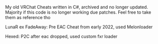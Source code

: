 My old VRChat Cheats written in C#, archived and no longer updated. Majority if this code is no longer working due patches. Feel free to take them as reference tho

LunaR ex FadeAway: Pre EAC Cheat from early 2022, used Melonloader

Hexed: P2C after eac dropped, used custom fxr loader
